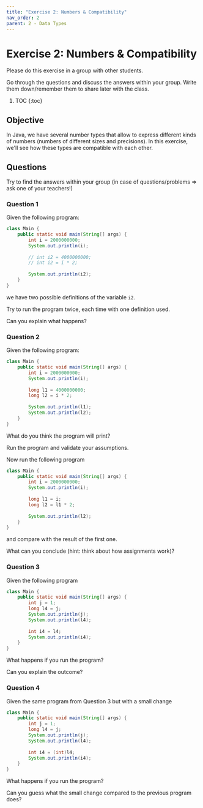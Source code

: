 ```yaml
---
title: "Exercise 2: Numbers & Compatibility"
nav_order: 2
parent: 2 - Data Types
---
```


# Exercise 2: Numbers & Compatibility
Please do this exercise in a group with other students.

Go through the questions and discuss the answers within your group.
Write them down/remember them to share later with the class.

1. TOC
{:toc}

## Objective
In Java, we have several number types that allow to express different kinds of numbers (numbers of different sizes and precisions).
In this exercise, we'll see how these types are compatible with each other.

## Questions
Try to find the answers within your group (in case of questions/problems => ask one of your teachers!)

### Question 1
Given the following program:

```java
class Main {
    public static void main(String[] args) {
        int i = 2000000000;
        System.out.println(i);
        
        // int i2 = 4000000000;
        // int i2 = i * 2;
        
        System.out.println(i2);
    }
}
``` 

we have two possible definitions of the variable `i2`.

Try to run the program twice, each time with one definition used.

Can you explain what happens?

### Question 2
Given the following program:

```java
class Main {
    public static void main(String[] args) {
        int i = 2000000000;
        System.out.println(i);
        
        long l1 = 4000000000;
        long l2 = i * 2;
        
        System.out.println(l1);
        System.out.println(l2);
    }
}
```

What do you think the program will print?

Run the program and validate your assumptions.

Now run the following program

```java
class Main {
    public static void main(String[] args) {
        int i = 2000000000;
        System.out.println(i);
        
        long l1 = i;
        long l2 = l1 * 2;
        
        System.out.println(l2);
    }
}
```

and compare with the result of the first one.

What can you conclude (hint: think about how assignments work)?

### Question 3
Given the following program

```java
class Main {
    public static void main(String[] args) {
        int j = 1;
        long l4 = j;
        System.out.println(j);
        System.out.println(l4);
        
        int i4 = l4;
        System.out.println(i4);
    }
}
```

What happens if you run the program?

Can you explain the outcome?

### Question 4
Given the same program from Question 3 but with a small change

```java
class Main {
    public static void main(String[] args) {
        int j = 1;
        long l4 = j;
        System.out.println(j);
        System.out.println(l4);
        
        int i4 = (int)l4;
        System.out.println(i4);
    }
}
```

What happens if you run the program?

Can you guess what the small change compared to the previous program does?




